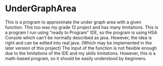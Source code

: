 # UnderGraphArea
This is a program to approximate the under graph area with a given function. This too was my grade 12 project and has many limitations. This is a program I run using "ready to Program" IDE, so the program is using HSA Console which can't be normally described as java. However, the idea is right and can be edited into real java. (Which may be implemented in the later version of this project) The input of the function is not flexible enough due to the limitations of the IDE and my skills limitations. However, this is a math-based program, so it should be easily understood by beginners.
